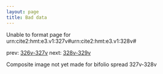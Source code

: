 ```yaml
---
layout: page
title: Bad data
---
```


Unable to format page for urn:cite2:hmt:e3.v1:327v#urn:cite2:hmt:e3.v1:328v#

prev: [326v-327v](../326v-327v/) next: [328v-329v](../328v-329v/)

Composite image not yet made for bifolio spread 327v-328v

